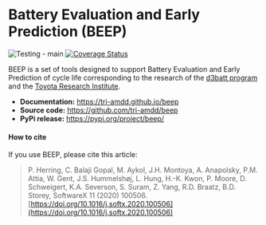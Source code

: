 # Battery Evaluation and Early Prediction (BEEP)

![Testing - main](https://github.com/TRI-AMDD/beep/workflows/Testing%20-%20main/badge.svg)
[![Coverage Status](https://coveralls.io/repos/github/TRI-AMDD/beep/badge.svg?branch=master)](https://coveralls.io/github/TRI-AMDD/beep?branch=master)

BEEP is a set of tools designed to support Battery Evaluation and Early Prediction of cycle life corresponding to the research of the [d3batt program](https://d3batt.mit.edu/) and the [Toyota Research Institute](http://www.tri.global/accelerated-materials-design-and-discovery/).

* **Documentation:** https://tri-amdd.github.io/beep
* **Source code:** https://github.com/tri-amdd/beep
* **PyPi release:** https://pypi.org/project/beep/

#### How to cite
If you use BEEP, please cite this article:

> P. Herring, C. Balaji Gopal, M. Aykol, J.H. Montoya, A. Anapolsky, P.M. Attia, W. Gent, J.S. Hummelshøj, L. Hung, H.-K. Kwon, P. Moore, D. Schweigert, K.A. Severson, S. Suram, Z. Yang, R.D. Braatz, B.D. Storey, SoftwareX 11 (2020) 100506.
[https://doi.org/10.1016/j.softx.2020.100506](https://doi.org/10.1016/j.softx.2020.100506)

